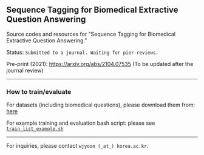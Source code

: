 ## Sequence Tagging for Biomedical Extractive Question Answering

Source codes and resources for "Sequence Tagging for Biomedical Extractive Question Answering."

Status: `Submitted to a journal. Waiting for pier-reviews.`

Pre-print (2021): https://arxiv.org/abs/2104.07535 (To be updated after the journal review)

------




### How to train/evaluate
For datasets (including biomedical questions), please download them from: [here](https://drive.google.com/file/d/1m0GnVlKqvUHfDdpZ9KDDor5EiIqhPwp3/view?usp=sharing)

For example training and evaluation bash script: please see [`train_list_example.sh`](./train_list_example.sh)

-----

For inquiries, please contact `wjyoon (_at_) korea.ac.kr`.
